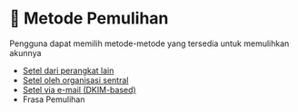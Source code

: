 # 🧭 Metode Pemulihan

Pengguna dapat memilih metode-metode yang tersedia untuk memulihkan akunnya

* [Setel dari perangkat lain](setel-dari-perangkat-lain.md)
* [Setel oleh organisasi sentral](setel-oleh-organisasi-sentral.md)
* [Setel via e-mail (DKIM-based)](setel-via-e-mail-dkim-based.md)
* Frasa Pemulihan
